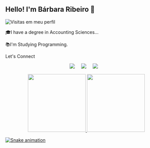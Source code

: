 ## Hello! I'm Bárbara Ribeiro 👋

![Visitas em meu perfil](https://komarev.com/ghpvc/?username=Ba-Ribeiro&color=ff0000&label=Welcome+to+my+profile+you+are+visitor+nº:)


🎓I have a degree in Accounting Sciences...

📚I'm Studying Programming.

Let's Connect 

<p align="center">
  <a href="mailto:babi_rib@hotmail.com?subject=Olá%20Bárbara%20Ribeiro"><img src="https://img.shields.io/badge/gmail-%23D14836.svg?&style=for-the-badge&logo=gmail&logoColor=white" /></a>&nbsp;&nbsp;&nbsp;&nbsp;
  <a href="https://www.linkedin.com/in/BárbaraRibeiro050392/"><img src="https://img.shields.io/badge/linkedin-%230077B5.svg?&style=for-the-badge&logo=linkedin&logoColor=white" /></a>&nbsp;&nbsp;&nbsp;&nbsp;
<a href="https://www.instagram.com/invites/contact/?i=1dr70kfnbr819&utm_content=rrtpd5/"><img src="https://img.shields.io/badge/instagram-%23dc2743.svg?&style=for-the-badge&logo=instagram&logoColor=white" /></a>&nbsp;&nbsp;&nbsp;&nbsp;
</p>

<div align="center">
  <a href="https://github.com/Ba-Ribeiro">
  <img height="180em" src="https://github-readme-stats.vercel.app/api?username=Ba-Ribeiro&show_icons=true&theme=dark&include_all_commits=true&count_private=true"/>
  <img height="180em" src="https://github-readme-stats.vercel.app/api/top-langs/?username=Ba-Ribeiro&layout=compact&langs_count=16&theme=dark"/>
</div>

![Snake animation](https://github.com/Ba-Ribeiro/Ba-Ribeiro/blob/output/github-contribution-grid-snake.svg)
 
</div>
